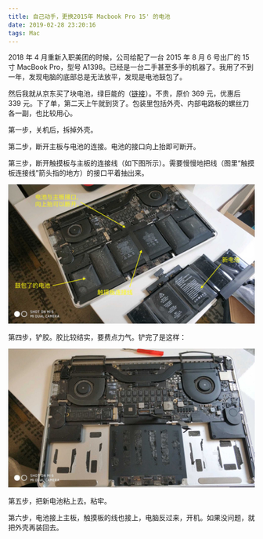 ```yaml
---
title: 自己动手，更换2015年 Macbook Pro 15' 的电池
date: 2019-02-28 23:20:16
tags: Mac
---
```


2018 年 4 月重新入职美团的时候，公司给配了一台 2015 年 8 月 6 号出厂的 15 寸 MacBook Pro，型号 A1398。已经是一台二手甚至多手的机器了。我用了不到一年，发现电脑的底部总是无法放平，发现是电池鼓包了。

然后我就从京东买了块电池，绿巨能的（[链接](https://item.jd.com/4494203.html)）。不贵，原价 369 元，优惠后 339 元。下了单，第二天上午就到货了。包装里包括外壳、内部电路板的螺丝刀各一副，也比较用心。

第一步，关机后，拆掉外壳。

第二步，断开主板与电池的连接。电池的接口向上抬即可断开。

第三步，断开触摸板与主板的连接线（如下图所示）。需要慢慢地把线（图里“触摸板连接线”箭头指的地方）的接口平着抽出来。

<img src="/images/2019/02/mac-battery-01.jpg" />

<!-- more -->

第四步，铲胶。胶比较结实，要费点力气。铲完了是这样：

<img src="/images/2019/02/mac-battery-02.jpg" />

第五步，把新电池粘上去。粘牢。

第六步，电池接上主板，触摸板的线也接上，电脑反过来，开机。如果没问题，就把外壳再装回去。
